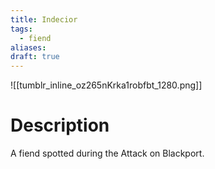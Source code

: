 ```yaml
---
title: Indecior
tags:
  - fiend
aliases: 
draft: true
---
```

![[tumblr_inline_oz265nKrka1robfbt_1280.png]]
# Description
A fiend spotted during the Attack on Blackport.
